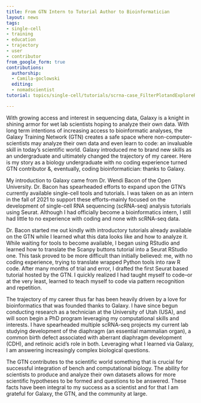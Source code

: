 ```yaml
---
title: From GTN Intern to Tutorial Author to Bioinformatician
layout: news
tags:
- single-cell
- training
- education
- trajectory
- user
- contributor
from_google_form: true
contributions:
  authorship:
  - Camila-goclowski
  editing:
  - nomadscientist
tutorial: topics/single-cell/tutorials/scrna-case_FilterPlotandExploreRStudio/tutorial.html

---
```

With growing access and interest in sequencing data, Galaxy is a knight in shining armor for wet lab scientists hoping to analyze their own data. With long term intentions of increasing access to bioinformatic analyses, the Galaxy Training Network (GTN) creates a safe space where non-computer-scientists may analyze their own data and even learn to code: an invaluable skill in today’s scientific world. Galaxy introduced me to brand new skills as an undergraduate and ultimately changed the trajectory of my career. Here is my story as a biology undergraduate with no coding experience turned GTN contributor &, eventually, coding bioinformatician: thanks to Galaxy.

 My introduction to Galaxy came from Dr. Wendi Bacon of the Open University. Dr. Bacon has spearheaded efforts to expand upon the GTN’s currently available single-cell tools and tutorials. I was taken on as an intern in the fall of 2021 to support these efforts–mainly focused on the development of single-cell RNA sequencing (scRNA-seq) analysis tutorials using Seurat. Although I had officially become a bioinformatics intern, I still had little to no experience with coding and none with scRNA-seq data.

 Dr. Bacon started me out kindly with introductory tutorials already available on the GTN while I learned what this data looks like and how to analyze it. While waiting for tools to become available, I began using RStudio and learned how to translate the Scanpy buttons tutorial into a Seurat RStudio one. This task proved to be more difficult than initially believed: me, with no coding experience, trying to translate wrapped Python tools into raw R code. After many months of trial and error, I drafted the first Seurat based tutorial hosted by the GTN. I quickly realized I had taught myself to code–or at the very least, learned to teach myself to code via pattern recognition and repetition.

 The trajectory of my career thus far has been heavily driven by a love for bioinformatics that was founded thanks to Galaxy. I have since begun conducting research as a technician at the University of Utah (USA), and will soon begin a PhD program leveraging my computational skills and interests. I have spearheaded multiple scRNA-seq projects my current lab studying development of the diaphragm (an essential mammalian organ), a common birth defect associated with aberrant diaphragm development (CDH), and retinoic acid’s role in both. Leveraging what I learned via Galaxy, I am answering increasingly complex biological questions.

 The GTN contributes to the scientific world something that is crucial for successful integration of bench and computational biology. The ability for scientists to produce and analyze their own datasets allows for more scientific hypotheses to be formed and questions to be answered. These facts have been integral to my success as a scientist and for that I am grateful for Galaxy, the GTN, and the community at large.

